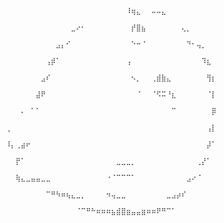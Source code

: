 ⠀⠀⠀⠀⠀⠀⠀⠀⠀⠀⠀⠀⠀⠀⠀⠀⠀⠀⠀⠀⠀⠀⠀⠀⠀⠀⠀⠀⠀⠀⠀⠀⠀⠀⠀⠀⠀⠀⠀⠀⠀⠀⠀⠀⠀⠀⠀⠀⠀⠀
⠀⠀⠀⠀⠀⠀⠀⠀⠀⠀⠀⠀⠀⠀⠀⠀⠀⠀⠀⠀⠀⠀⠀⠀⠀⠀⠀⠀⠸⢶⣄⠀⠀⠤⠤⣄⠀⠀⠀⠀⠀⠀⠀⠀⠀⠀⠀⠀⠀⠀
⠀⠀⠀⠀⠀⠀⠀⠀⠀⠀⠀⠀⠀⠀⠀⠀⠀⣀⠔⠂⠀⠀⠀⠀⠀⠀⠀⠀⠀⡞⣿⣦⠀⠀⠀⠀⠀⠀⠀⢄⡀⠀⠀⠀⠀⠀⠀⠀⠀⠀
⠀⠀⠀⠀⠀⠀⠀⠀⠀⠀⠀⠀⠀⠀⣠⡄⠊⠀⠀⠀⠀⠀⠀⠀⠀⠀⠀⠀⠀⠑⠒⠈⠀⠀⠀⠀⠀⠀⠀⠀⠙⠂⢤⡀⠀⠀⠀⠀⠀⠀
⠀⠀⠀⠀⠀⠀⠀⠀⠀⠀⠀⠀⢠⡾⠁⠀⠀⠀⠀⠀⠀⠀⠀⠀⠀⠀⠀⠀⢠⠀⠀⠀⠀⠀⠀⠀⠀⠀⠀⠀⠀⠀⠀⠹⣆⠀⠀⠀⠀⠀
⠀⠀⠀⠀⠀⠀⠀⠀⠀⠀⠀⣠⠎⠀⠀⠀⠀⠀⠀⠀⠀⠀⠀⠀⠀⠀⠀⠀⠀⠢⡀⠀⠀⢀⣾⣷⣄⠀⠀⠀⠀⠀⠀⠀⢻⡆⠀⠀⠀⠀
⠀⠀⠀⠀⠀⠀⠀⠀⠀⠀⣼⠟⠀⠀⠀⠀⠀⠀⠀⠀⠀⠀⠀⠀⠀⠀⠀⠀⠀⠀⠈⠀⠀⠈⠫⠭⠘⣆⠀⠀⠀⠀⠀⠀⠈⡇⠀⠀⠀⠀
⠀⠀⠀⠀⠀⠀⠀⠄⠀⠁⠁⠀⠀⠀⠀⠀⠀⠀⠀⠀⠀⠀⠀⠀⠀⠀⠀⠀⠀⠀⠀⠀⠀⠀⠀⠀⠀⠉⠀⠀⠀⠀⠀⠀⠀⡿⠀⠀⠀⠀
⠀⠀⠀⠀⢀⠀⠀⠀⠀⠀⠀⠀⠀⠀⠀⠀⠀⠀⠀⠀⠀⠀⠀⠀⠀⠀⠀⠀⠀⠀⠀⠀⠀⠀⠀⠀⠀⠀⠀⠀⠀⠀⠀⠀⢠⡇⠀⠀⠀⠀
⠀⠀⠀⠀⠸⡄⢀⣴⠖⠀⠀⠀⠀⠀⠀⠀⠀⠀⠀⠀⠀⠀⠀⠀⠀⠀⠀⠀⠀⠀⠀⠀⠀⠀⠀⠀⠀⠀⠀⠀⠀⠀⠀⠀⡼⠁⠀⠀⠀⠀
⠀⠀⠀⠀⠀⠀⡟⠁⠀⠀⠀⠀⠀⠀⠀⠀⠀⠀⠀⠀⠀⠀⠀⠀⠀⠀⣀⣀⣀⡀⠀⠀⠀⠀⠀⠀⠀⠀⠀⠀⠀⠀⢀⡜⠁⠀⠀⠀⠀⠀
⠀⠀⠀⠀⠀⠀⢷⣄⣀⣤⣤⣀⣀⠀⠀⠀⠀⠀⠀⠀⠀⠀⠀⠀⠐⠈⠉⠉⠉⠁⠀⠀⠀⠀⠀⠀⠀⠀⠀⠀⣠⠔⠈⠀⠀⠀⠀⠀⠀⠀
⠀⠀⠀⠀⠀⠀⠀⠀⠀⠀⠀⠀⠉⠛⠳⠶⢦⣄⣀⡀⠀⠀⠀⠀⠲⢤⣀⣀⠀⠀⠀⠀⠀⠀⠀⠀⣀⣠⡴⠎⠀⠀⠀⠀⠀⠀⠀⠀⠀⠀
⠀⠀⠀⠀⠀⠀⠀⠀⠀⠀⠀⠀⠀⠀⠀⠀⠀⠀⠈⠉⠛⠓⠶⠶⠶⣦⣾⣿⣶⣤⣤⣶⠶⠶⠟⠛⠉⠁⠀⠀⠀⠀⠀⠀⠀⠀⠀⠀⠀⠀
